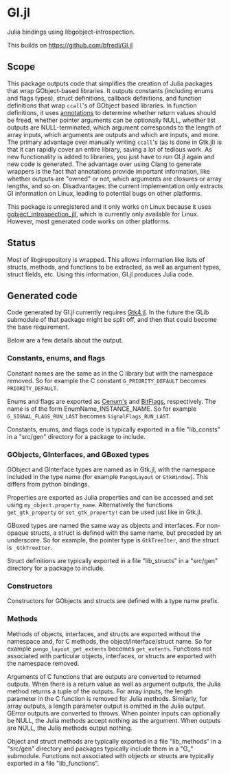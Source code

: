 GI.jl
======

Julia bindings using libgobject-introspection.

This builds on https://github.com/bfredl/GI.jl

## Scope

This package outputs code that simplifies the creation of Julia packages that wrap GObject-based libraries.
It outputs constants (including enums and flags types), struct definitions, callback definitions, and function definitions that wrap `ccall`'s of GObject based libraries.
In function definitions, it uses [annotations](https://gi.readthedocs.io/en/latest/annotations/giannotations.html) to determine whether return values should be freed, whether pointer arguments can be optionally NULL, whether list outputs are NULL-terminated, which argument corresponds to the length of array inputs, which arguments are outputs and which are inputs, and more.
The primary advantage over manually writing `ccall`'s (as is done in Gtk.jl) is that it can rapidly cover an entire library, saving a lot of tedious work.
As new functionality is added to libraries, you just have to run GI.jl again and new code is generated.
The advantage over using Clang to generate wrappers is the fact that annotations provide important information, like whether outputs are "owned" or not, which arguments are closures or array lengths, and so on.
Disadvantages: the current implementation only extracts GI information on Linux, leading to potential bugs on other platforms.

This package is unregistered and it only works on Linux because it uses [gobject_introspection_jll](https://github.com/JuliaPackaging/Yggdrasil/tree/master/G/gobject_introspection), which is currently only available for Linux. However, most generated code works on other platforms.

## Status

Most of libgirepository is wrapped.
This allows information like lists of structs, methods, and functions to be extracted, as well as argument types, struct fields, etc.
Using this information, GI.jl produces Julia code.

## Generated code

Code generated by GI.jl currently requires [Gtk4.jl](https://github.com/JuliaGtk/Gtk4.jl).
In the future the GLib submodule of that package might be split off, and then
that could become the base requirement.

Below are a few details about the output.

### Constants, enums, and flags

Constant names are the same as in the C library but with the namespace removed.
So for example the C constant `G_PRIORITY_DEFAULT` becomes `PRIORITY_DEFAULT`.

Enums and flags are exported as [Cenum's](https://github.com/JuliaInterop/CEnum.jl)
and [BitFlags](https://github.com/jmert/BitFlags.jl), respectively. The name is
of the form EnumName_INSTANCE_NAME. So for example `G_SIGNAL_FLAGS_RUN_LAST`
becomes `SignalFlags_RUN_LAST`.

Constants, enums, and flags code is typically exported in a file "lib_consts" in a "src/gen" directory for a package to include.

### GObjects, GInterfaces, and GBoxed types

GObject and GInterface types are named as in Gtk.jl, with the namespace
included in the type name (for example `PangoLayout` or `GtkWindow`). This differs
from python bindings.

Properties are exported as Julia properties and can be accessed and set using
`my_object.property_name`. Alternatively the functions `get_gtk_property` or
`set_gtk_property!` can be used just like in Gtk.jl.

GBoxed types are named the same way as objects and interfaces. For non-opaque structs, a struct is defined with the same name, but preceded by an underscore. So for example, the pointer type is `GtkTreeIter`, and the struct is `_GtkTreeIter`.

Struct definitions are typically exported in a file "lib_structs" in a "src/gen" directory for a package to include.

### Constructors

Constructors for GObjects and structs are defined with a type name prefix.

### Methods

Methods of objects, interfaces, and structs are exported without the namespace
and, for C methods, the object/interface/struct name. So for example `pango_layout_get_extents`
becomes `get_extents`. Functions not associated with particular objects, interfaces, or structs are
exported with the namespace removed.

Arguments of C functions that are outputs are converted to returned outputs. When there
is a return value as well as argument outputs, the Julia method returns a tuple of the
outputs. For array inputs, the length parameter in the C function is removed for
Julia methods. Similarly, for array outputs, a length parameter output is
omitted in the Julia output. GError outputs are converted to throws. When pointer
inputs can optionally be NULL, the Julia methods accept nothing as the argument.
When outputs are NULL, the Julia methods output nothing.

Object and struct methods are typically exported in a file "lib_methods" in a "src/gen" directory and packages typically include them in a "G_" submodule.
Functions not associated with objects or structs are typically exported in a file "lib_functions".
